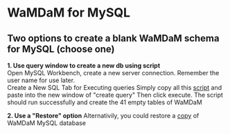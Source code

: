 # WaMDaM for MySQL

## Two options to create a blank WaMDaM schema for MySQL (choose one)
**1. Use query window to create a new db using script**  
Open MySQL Workbench, create a new server connection. Remember the user name for use later.  
Create a New SQL Tab for Executing queries
Simply copy all this [script](/schemas/MySQL/WaMDaM_Nov2017_MySQL.sql) and paste into the new window of "create query"
Then click execute. The script should run successfully and create the 41 empty tables of WaMDaM  


**2. Use a "Restore" option** 
Alternativily, you could restore a [copy](/schemas/MySQL/Blank_db_copy) of WaMDaM MySQL database

